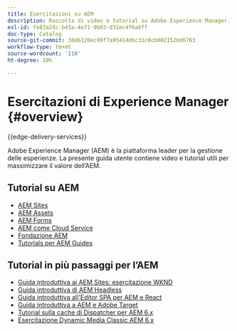 ```yaml
---
title: Esercitazioni su AEM
description: Raccolta di video e tutorial su Adobe Experience Manager.
exl-id: fe83a2dc-b43a-4e71-9b03-d31ec4f6a6ff
doc-type: Catalog
source-git-commit: 30d6120ec99f7a95414dbc31c0cb002152bd6763
workflow-type: tm+mt
source-wordcount: '110'
ht-degree: 10%

---
```


# Esercitazioni di Experience Manager {#overview}

{{edge-delivery-services}}

Adobe Experience Manager (AEM) è la piattaforma leader per la gestione delle esperienze. La presente guida utente contiene video e tutorial utili per massimizzare il valore dell’AEM.

## Tutorial su AEM

+ [AEM Sites](https://experienceleague.adobe.com/docs/experience-manager-learn/sites/overview.html?lang=it)
+ [AEM Assets](https://experienceleague.adobe.com/docs/experience-manager-learn/assets/overview.html?lang=it)
+ [AEM Forms](https://experienceleague.adobe.com/docs/experience-manager-learn/forms/overview.html?lang=it)
+ [AEM come Cloud Service](https://experienceleague.adobe.com/docs/experience-manager-learn/cloud-service/overview.html?lang=it)
+ [Fondazione AEM](https://experienceleague.adobe.com/docs/experience-manager-learn/foundation/overview.html?lang=it)
+ [Tutorials per AEM Guides](https://experienceleague.adobe.com/docs/experience-manager-guides-learn/tutorials/overview.html?lang=it)

## Tutorial in più passaggi per l’AEM

+ [Guida introduttiva ai AEM Sites: esercitazione WKND](https://experienceleague.adobe.com/docs/experience-manager-learn/getting-started-wknd-tutorial-develop/overview.html?lang=it)
+ [Guida introduttiva di AEM Headless](https://experienceleague.adobe.com/docs/experience-manager-learn/getting-started-with-aem-headless/overview.html?lang=it)
+ [Guida introduttiva all&#39;Editor SPA per AEM e React](https://experienceleague.adobe.com/docs/experience-manager-learn/spa-react-tutorial/overview.html?lang=it)
+ [Guida introduttiva a AEM e Adobe Target](https://experienceleague.adobe.com/docs/experience-manager-learn/aem-target-tutorial/overview.html?lang=it)
+ [Tutorial sulla cache di Dispatcher per AEM 6.x](https://experienceleague.adobe.com/docs/experience-manager-learn/dispatcher-tutorial/overview.html?lang=it)
+ [Esercitazione Dynamic Media Classic AEM 6.x](https://experienceleague.adobe.com/docs/experience-manager-learn/dynamic-media-classic-tutorial/overview.html?lang=it)
